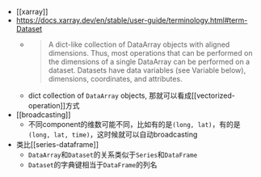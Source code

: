 - [[xarray]]
- https://docs.xarray.dev/en/stable/user-guide/terminology.html#term-Dataset
  - > A dict-like collection of DataArray objects with aligned dimensions. Thus, most operations that can be performed on the dimensions of a single DataArray can be performed on a dataset. Datasets have data variables (see Variable below), dimensions, coordinates, and attributes.
  - dict collection of `DataArray` objects, 那就可以看成[[vectorized-operation]]方式
- [[broadcasting]]
  - 不同component的维数可能不同，比如有的是`(long, lat)`，有的是`(long, lat, time)`，这时候就可以自动broadcasting
- 类比[[series-dataframe]]
  - `DataArray`和`Dataset`的关系类似于`Series`和`DataFrame`
  - `Dataset`的字典键相当于`DataFrame`的列名